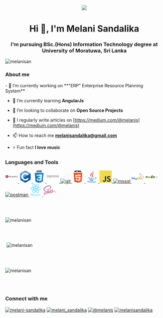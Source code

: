 <div align="center">
    <a href="#"><img width="25%" height="auto" src="https://media4.giphy.com/media/L1R1tvI9svkIWwpVYr/giphy.gif?cid=6c09b952dc4cbb453bbba930912db5e7342f6530a927086c&rid=giphy.gif&ct=g" "/></a>
</div>

<h1 align="center">Hi 👋, I'm Melani Sandalika</h1>
<h3 align="center">I'm pursuing BSc.(Hons) Information Technology degree at University of Moratuwa, Sri Lanka</h3>


<p align="left"> <img src="https://komarev.com/ghpvc/?username=melanisan&label=Profile%20views&color=0e75b6&style=flat" alt="melanisan" /> </p>

<h3 align="left">About me</h3>
- 🔭 I’m currently working on **"ERP" Enterprise Resource Planning System**

- 🌱 I’m currently learning **AngularJs**

- 👯 I’m looking to collaborate on **Open Source Projects**

- 📝 I regularly write articles on [https://medium.com/@melanis](https://medium.com/@melanis)

- 📫 How to reach me **melanisandalika@gmail.com**

- ⚡ Fun fact **I love music**

<h3 align="left">Languages and Tools</h3>
<p align="left"> <a href="https://angular.io" target="_blank" rel="noreferrer"> <img src="https://raw.githubusercontent.com/devicons/devicon/master/icons/angularjs/angularjs-original-wordmark.svg" alt="angularjs" width="40" height="40"/> </a> <a href="https://www.cprogramming.com/" target="_blank" rel="noreferrer"> <img src="https://raw.githubusercontent.com/devicons/devicon/master/icons/c/c-original.svg" alt="c" width="40" height="40"/> </a> <a href="https://www.w3schools.com/css/" target="_blank" rel="noreferrer"> <img src="https://raw.githubusercontent.com/devicons/devicon/master/icons/css3/css3-original-wordmark.svg" alt="css3" width="40" height="40"/> </a> <a href="https://expressjs.com" target="_blank" rel="noreferrer"> <img src="https://raw.githubusercontent.com/devicons/devicon/master/icons/express/express-original-wordmark.svg" alt="express" width="40" height="40"/> </a> <a href="https://git-scm.com/" target="_blank" rel="noreferrer"> <img src="https://www.vectorlogo.zone/logos/git-scm/git-scm-icon.svg" alt="git" width="40" height="40"/> </a> <a href="https://www.w3.org/html/" target="_blank" rel="noreferrer"> <img src="https://raw.githubusercontent.com/devicons/devicon/master/icons/html5/html5-original-wordmark.svg" alt="html5" width="40" height="40"/> </a> <a href="https://www.java.com" target="_blank" rel="noreferrer"> <img src="https://raw.githubusercontent.com/devicons/devicon/master/icons/java/java-original.svg" alt="java" width="40" height="40"/> </a> <a href="https://developer.mozilla.org/en-US/docs/Web/JavaScript" target="_blank" rel="noreferrer"> <img src="https://raw.githubusercontent.com/devicons/devicon/master/icons/javascript/javascript-original.svg" alt="javascript" width="40" height="40"/> </a> <a href="https://www.microsoft.com/en-us/sql-server" target="_blank" rel="noreferrer"> <img src="https://www.svgrepo.com/show/303229/microsoft-sql-server-logo.svg" alt="mssql" width="40" height="40"/> </a> <a href="https://www.mysql.com/" target="_blank" rel="noreferrer"> <img src="https://raw.githubusercontent.com/devicons/devicon/master/icons/mysql/mysql-original-wordmark.svg" alt="mysql" width="40" height="40"/> </a> <a href="https://nodejs.org" target="_blank" rel="noreferrer"> <img src="https://raw.githubusercontent.com/devicons/devicon/master/icons/nodejs/nodejs-original-wordmark.svg" alt="nodejs" width="40" height="40"/> </a> <a href="https://postman.com" target="_blank" rel="noreferrer"> <img src="https://www.vectorlogo.zone/logos/getpostman/getpostman-icon.svg" alt="postman" width="40" height="40"/> </a> <a href="https://reactjs.org/" target="_blank" rel="noreferrer"> <img src="https://raw.githubusercontent.com/devicons/devicon/master/icons/react/react-original-wordmark.svg" alt="react" width="40" height="40"/> </a> <a href="https://sass-lang.com" target="_blank" rel="noreferrer"> <img src="https://raw.githubusercontent.com/devicons/devicon/master/icons/sass/sass-original.svg" alt="sass" width="40" height="40"/> </a> </p>
<br><br>
<p><img align="center" src="https://github-readme-stats.vercel.app/api/top-langs?username=melanisan&show_icons=true&locale=en&layout=compact" alt="melanisan" /></p>
<br><br>
<p>&nbsp;<img align="center" src="https://github-readme-stats.vercel.app/api?username=melanisan&show_icons=true&locale=en" alt="melanisan" /></p>
<br><br>
<p><img align="center" src="https://github-readme-streak-stats.herokuapp.com/?user=melanisan&" alt="melanisan" /></p>
<br><br>
<h3 align="left">Connect with me</h3>
<p align="left">
<a href="https://linkedin.com/in/melani-sandalika" target="blank"><img align="center" src="https://raw.githubusercontent.com/rahuldkjain/github-profile-readme-generator/master/src/images/icons/Social/linked-in-alt.svg" alt="melani-sandalika" height="30" width="40" /></a>
<a href="https://instagram.com/melani_sandalika" target="blank"><img align="center" src="https://raw.githubusercontent.com/rahuldkjain/github-profile-readme-generator/master/src/images/icons/Social/instagram.svg" alt="melani_sandalika" height="30" width="40" /></a>
<a href="https://medium.com/@melanis" target="blank"><img align="center" src="https://raw.githubusercontent.com/rahuldkjain/github-profile-readme-generator/master/src/images/icons/Social/medium.svg" alt="@melanis" height="30" width="40" /></a>
<a href="https://www.hackerrank.com/melanisandalika" target="blank"><img align="center" src="https://raw.githubusercontent.com/rahuldkjain/github-profile-readme-generator/master/src/images/icons/Social/hackerrank.svg" alt="melanisandalika" height="30" width="40" /></a>
</p>

